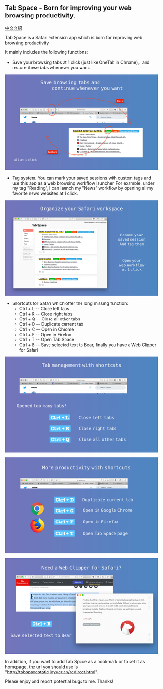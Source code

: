 ## Tab Space - Born for improving your web browsing productivity.

[中文介绍](https://sspai.com/post/56315)


Tab Space is a Safari extension app which is born for improving web browsing productivity.

It mainly includes the following functions:

- Save your browsing tabs at 1 click (just like OneTab in Chrome)，and restore these tabs whenever you want. 

![](assets/img/publicity.001.jpeg)

- Tag system. You can mark your saved sessions with custom tags and use this app as a web browsing workflow launcher. For example, under my tag "Reading", I can launch my "News" workflow by opening all my favorite news websites at 1 click.

![](assets/img/publicity.002.jpeg)

- Shortcuts for Safari which offer the long missing function:
    - Ctrl + L -- Close left tabs
    - Ctrl + R -- Close right tabs 
    - Ctrl + Q -- Close all other tabs
    - Ctrl + D -- Duplicate current tab
    - Ctrl + C -- Open in Chrome
    - Ctrl + F -- Open in Firefox
    - Ctrl + T -- Open Tab Space
    - Ctrl + B -- Save selected text to Bear, finally you have a Web Clipper for Safari

![](assets/img/publicity.003.jpeg)

![](assets/img/publicity.004.jpeg)

![](assets/img/publicity.005.jpeg)

In addition, if you want to add Tab Space as a bookmark or to set it as homepage, the url you should use is "http://tabspacestatic.joyuer.cn/redirect.html".

Please enjoy and report potential bugs to me. Thanks!
